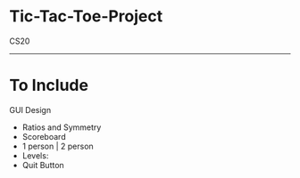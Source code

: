 # Tic-Tac-Toe-Project
CS20

---

# To Include

GUI Design
- Ratios and Symmetry
- Scoreboard
- 1 person | 2 person
- Levels: 
- Quit Button
